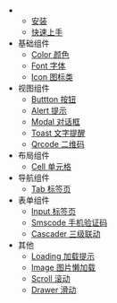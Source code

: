 * 
	* [安装](install.md)
	* [快速上手](start.md)
* 基础组件
	* [Color 颜色](base/color.md)
	* [Font 字体](base/font.md)
	* [Icon 图标类](base/icon.md)
* 视图组件
	* [Buttton 按钮](view/button.md)
	* [Alert 提示](view/alert.md)
	* [Modal 对话框](view/modal.md)
	* [Toast 文字提醒](view/toast.md)
	* [Qrcode 二维码](view/qrcode.md)
* 布局组件
	* [Cell 单元格](layout/cell.md)
* 导航组件
	* [Tab 标签页](navigation/tab.md)
* 表单组件
	* [Input 标签页](form/input.md)
	* [Smscode 手机验证码](form/smscode.md)
	* [Cascader 三级联动](form/cascader.md)
* 其他
	* [Loading 加载提示](other/loading.md)
	* [Image 图片懒加载](other/img.md)
	* [Scroll 滚动](other/scroll.md)
	* [Drawer 滑动](other/drawer.md)
